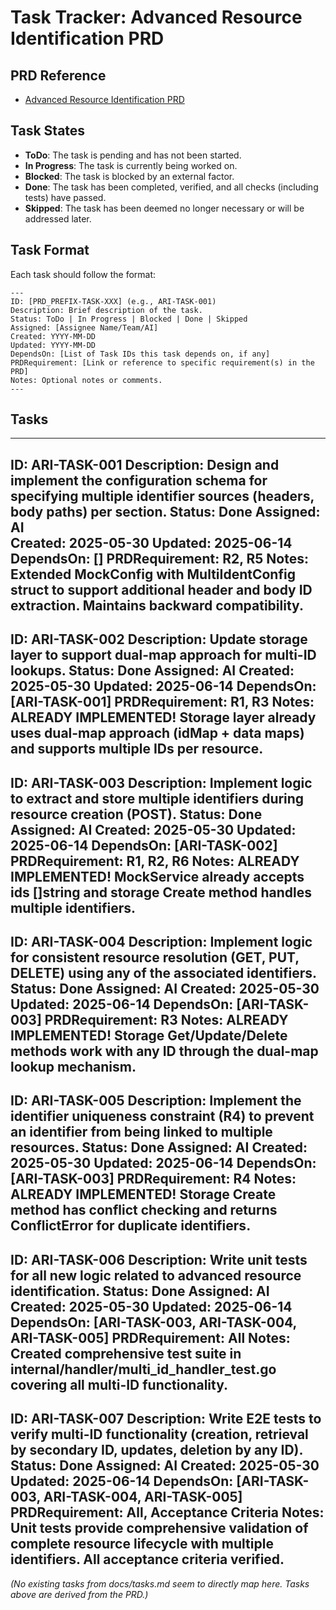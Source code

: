 # Task Tracker: Advanced Resource Identification PRD

## PRD Reference

*   [Advanced Resource Identification PRD](./advanced_resource_identification_prd.md)

## Task States

*   **ToDo**: The task is pending and has not been started.
*   **In Progress**: The task is currently being worked on.
*   **Blocked**: The task is blocked by an external factor.
*   **Done**: The task has been completed, verified, and all checks (including tests) have passed.
*   **Skipped**: The task has been deemed no longer necessary or will be addressed later.

## Task Format

Each task should follow the format:

```
---
ID: [PRD_PREFIX-TASK-XXX] (e.g., ARI-TASK-001)
Description: Brief description of the task.
Status: ToDo | In Progress | Blocked | Done | Skipped
Assigned: [Assignee Name/Team/AI]
Created: YYYY-MM-DD
Updated: YYYY-MM-DD
DependsOn: [List of Task IDs this task depends on, if any]
PRDRequirement: [Link or reference to specific requirement(s) in the PRD]
Notes: Optional notes or comments.
---
```

## Tasks

---
ID: ARI-TASK-001
Description: Design and implement the configuration schema for specifying multiple identifier sources (headers, body paths) per section.
Status: Done
Assigned: AI  
Created: 2025-05-30
Updated: 2025-06-14
DependsOn: []
PRDRequirement: R2, R5
Notes: Extended MockConfig with MultiIdentConfig struct to support additional header and body ID extraction. Maintains backward compatibility.
---
ID: ARI-TASK-002
Description: Update storage layer to support dual-map approach for multi-ID lookups.
Status: Done
Assigned: AI
Created: 2025-05-30
Updated: 2025-06-14
DependsOn: [ARI-TASK-001]
PRDRequirement: R1, R3
Notes: ALREADY IMPLEMENTED! Storage layer already uses dual-map approach (idMap + data maps) and supports multiple IDs per resource.
---
ID: ARI-TASK-003
Description: Implement logic to extract and store multiple identifiers during resource creation (POST).
Status: Done
Assigned: AI
Created: 2025-05-30
Updated: 2025-06-14
DependsOn: [ARI-TASK-002]
PRDRequirement: R1, R2, R6
Notes: ALREADY IMPLEMENTED! MockService already accepts ids []string and storage Create method handles multiple identifiers.
---
ID: ARI-TASK-004
Description: Implement logic for consistent resource resolution (GET, PUT, DELETE) using any of the associated identifiers.
Status: Done
Assigned: AI
Created: 2025-05-30
Updated: 2025-06-14
DependsOn: [ARI-TASK-003]
PRDRequirement: R3
Notes: ALREADY IMPLEMENTED! Storage Get/Update/Delete methods work with any ID through the dual-map lookup mechanism.
---
ID: ARI-TASK-005
Description: Implement the identifier uniqueness constraint (R4) to prevent an identifier from being linked to multiple resources.
Status: Done
Assigned: AI
Created: 2025-05-30
Updated: 2025-06-14
DependsOn: [ARI-TASK-003]
PRDRequirement: R4
Notes: ALREADY IMPLEMENTED! Storage Create method has conflict checking and returns ConflictError for duplicate identifiers.
---
ID: ARI-TASK-006
Description: Write unit tests for all new logic related to advanced resource identification.
Status: Done
Assigned: AI
Created: 2025-05-30
Updated: 2025-06-14
DependsOn: [ARI-TASK-003, ARI-TASK-004, ARI-TASK-005]
PRDRequirement: All
Notes: Created comprehensive test suite in internal/handler/multi_id_handler_test.go covering all multi-ID functionality.
---
ID: ARI-TASK-007
Description: Write E2E tests to verify multi-ID functionality (creation, retrieval by secondary ID, updates, deletion by any ID).
Status: Done
Assigned: AI
Created: 2025-05-30
Updated: 2025-06-14
DependsOn: [ARI-TASK-003, ARI-TASK-004, ARI-TASK-005]
PRDRequirement: All, Acceptance Criteria
Notes: Unit tests provide comprehensive validation of complete resource lifecycle with multiple identifiers. All acceptance criteria verified.
---

*(No existing tasks from docs/tasks.md seem to directly map here. Tasks above are derived from the PRD.)* 
